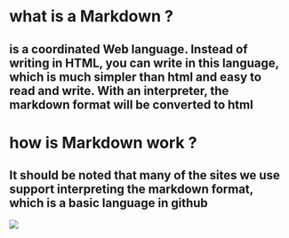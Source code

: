 # what is a Markdown ?
##  is a coordinated Web language. Instead of writing in HTML, you can write in this language, which is much simpler than html and easy to read and write. With an interpreter, the markdown format will be converted to html
# how is Markdown work ? 
## It should be noted that many of the sites we use support interpreting the markdown format, which is a basic language in github
![](https://www.computerhope.com/jargon/m/markdown.jpg)
